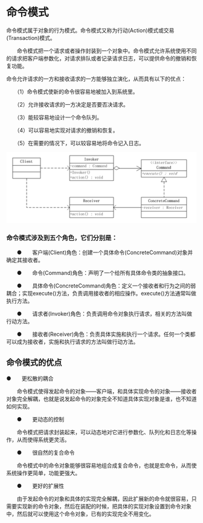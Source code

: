 # 命令模式

命令模式属于对象的行为模式。命令模式又称为行动(Action)模式或交易(Transaction)模式。

　　命令模式把一个请求或者操作封装到一个对象中。命令模式允许系统使用不同的请求把客户端参数化，对请求排队或者记录请求日志，可以提供命令的撤销和恢复功能。

命令允许请求的一方和接收请求的一方能够独立演化，从而具有以下的优点：

　　（1）命令模式使新的命令很容易地被加入到系统里。

　　（2）允许接收请求的一方决定是否要否决请求。

　　（3）能较容易地设计一个命令队列。

　　（4）可以容易地实现对请求的撤销和恢复。

　　（5）在需要的情况下，可以较容易地将命令记入日志。

![命令模式](../../images/命令模式.png)

### 命令模式涉及到五个角色，它们分别是：

　　●　　客户端(Client)角色：创建一个具体命令(ConcreteCommand)对象并确定其接收者。

　　●　　命令(Command)角色：声明了一个给所有具体命令类的抽象接口。

　　●　　具体命令(ConcreteCommand)角色：定义一个接收者和行为之间的弱耦合；实现execute()方法，负责调用接收者的相应操作。execute()方法通常叫做执行方法。

　　●　　请求者(Invoker)角色：负责调用命令对象执行请求，相关的方法叫做行动方法。

　　●　　接收者(Receiver)角色：负责具体实施和执行一个请求。任何一个类都可以成为接收者，实施和执行请求的方法叫做行动方法。

## 命令模式的优点

●　　更松散的耦合

　　命令模式使得发起命令的对象——客户端，和具体实现命令的对象——接收者对象完全解耦，也就是说发起命令的对象完全不知道具体实现对象是谁，也不知道如何实现。

　　●　　更动态的控制

　　命令模式把请求封装起来，可以动态地对它进行参数化、队列化和日志化等操作，从而使得系统更灵活。

　　●　　很自然的复合命令

　　命令模式中的命令对象能够很容易地组合成复合命令，也就是宏命令，从而使系统操作更简单，功能更强大。

　　●　　更好的扩展性

　　由于发起命令的对象和具体的实现完全解耦，因此扩展新的命令就很容易，只需要实现新的命令对象，然后在装配的时候，把具体的实现对象设置到命令对象中，然后就可以使用这个命令对象，已有的实现完全不用变化。
